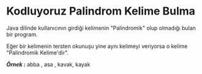 # Kodluyoruz Palindrom Kelime Bulma

Java dilinde kullanıcının girdiği kelimenin "Palindromik" olup olmadığı bulan bir program.

Eğer bir kelimenin tersten okunuşu yine aynı kelimeyi veriyorsa o kelime "Palindromik Kelime'dir".

***Örnek :*** abba , asa , kavak, kayak
